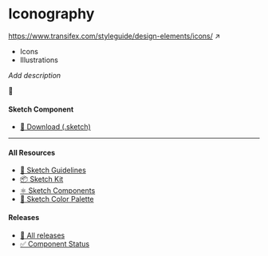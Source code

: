 # Iconography


https://www.transifex.com/styleguide/design-elements/icons/  ↗

* Icons
* Illustrations

_Add description_

📝 




#### Sketch Component
  * [💎 Download (.sketch)](/resources/atoms/style/iconography.sketch)



---



#### All Resources
  * [📐 Sketch Guidelines](/resources/sketch-guidelines.md)
  * [📦 Sketch Kit](/resources/master/TxDS_Design_Kit.0.1.sketch)
  * [⚛️ Sketch Components](/resources/atoms)
  * [🎨 Sketch Color Palette](/resources/master/TxDS_Colors.sketchpalette)


#### Releases
  * [🎉 All releases](https://github.com/dontpanicgr/txds/releases)
  * [✅ Component Status](/STATUS.md)